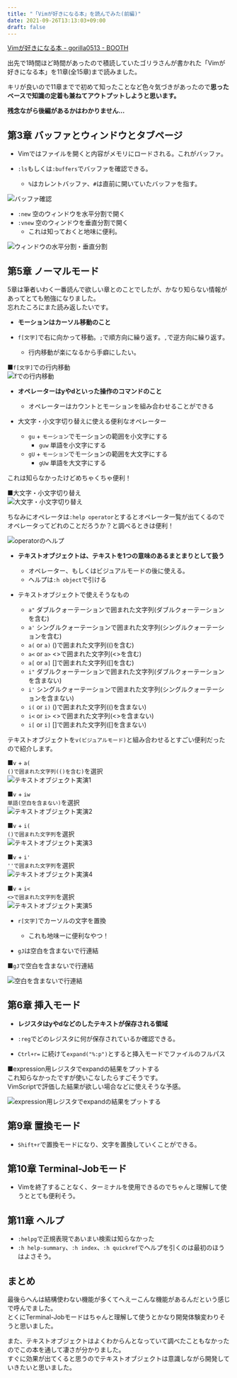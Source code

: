 ```yaml
---
title: "「Vimが好きになる本」を読んでみた(前編)"
date: 2021-09-26T13:13:03+09:00
draft: false
---
```

[Vimが好きになる本 \- gorilla0513 \- BOOTH](https://booth.pm/ja/items/1513974)

出先で1時間ほど時間があったので積読していたゴリラさんが書かれた「Vimが好きになる本」を11章(全15章)まで読みました。  

キリが良いので11章までで初めて知ったことなど色々気づきがあったので**思ったベースで知識の定着も兼ねてアウトプットしようと思います。**  

**残念ながら後編があるかはわかりません…**

## 第3章 バッファとウィンドウとタブページ
- Vimではファイルを開くと内容がメモリにロードされる。これがバッファ。

- `:ls`もしくは`:buffers`でバッファを確認できる。
  - `%`はカレントバッファ、`#`は直前に開いていたバッファを指す。

![バッファ確認](Snipaste_2021-09-26_13-25-52.png)

- `:new` 空のウィンドウを水平分割で開く
- `:vnew` 空のウィンドウを垂直分割で開く
  - これは知っておくと地味に便利。

![ウィンドウの水平分割・垂直分割](Snipaste_2021-09-26_13-31-11.png)

## 第5章 ノーマルモード

5章は筆者いわく一番読んで欲しい章とのことでしたが、かなり知らない情報があってとても勉強になりました。  
忘れたころにまた読み返したいです。  

- **モーションはカーソル移動のこと**

- `f[文字]`で右に向かって移動。`;`で順方向に繰り返す。`,`で逆方向に繰り返す。
  - 行内移動が楽になるから手癖にしたい。

■`f[文字]`での行内移動  
![fでの行内移動](vim1.gif)


- **オペレーターはyやdといった操作のコマンドのこと**
  - オペレーターはカウントとモーションを組み合わせることができる

- 大文字・小文字切り替えに使える便利なオペレーター
  - `gu` + `モーション`でモーションの範囲を小文字にする
    - `guw` 単語を小文字にする
  - `gU` + `モーション`でモーションの範囲を大文字にする
    - `gUw` 単語を大文字にする

これは知らなかったけどめちゃくちゃ便利！  

■大文字・小文字切り替え  
![大文字・小文字切り替え](vim2.gif)

ちなみにオペレータは`:help operator`とするとオペレータ一覧が出てくるのでオペレータってどれのことだろうか？と調べるときは便利！

![operatorのヘルプ](Snipaste_2021-09-26_13-58-31.png)

- **テキストオブジェクトは、テキストを1つの意味のあるまとまりとして扱う**
  - オペレーター、もしくはビジュアルモードの後に使える。
  - ヘルプは`:h object`で引ける

- テキストオブジェクトで使えそうなもの
  - `a"` ダブルクォーテーションで囲まれた文字列(ダブルクォーテーションを含む)
  - `a'` シングルクォーテーションで囲まれた文字列(シングルクォーテーションを含む)
  - `a(` or `a)` ()で囲まれた文字列(()を含む)
  - `a<` or `a>` <>で囲まれた文字列(<>を含む)
  - `a[` or `a]` []で囲まれた文字列([]を含む)
  - `i"` ダブルクォーテーションで囲まれた文字列(ダブルクォーテーションを含まない)
  - `i'` シングルクォーテーションで囲まれた文字列(シングルクォーテーションを含まない)
  - `i(` or `i)` ()で囲まれた文字列(()を含まない)
  - `i<` or `i>` <>で囲まれた文字列(<>を含まない)
  - `i[` or `i]` []で囲まれた文字列([]を含まない)

テキストオブジェクトを`v(ビジュアルモード)`と組み合わせるとすごい便利だったので紹介します。

■`v` + `a(`  
`()で囲まれた文字列(()を含む)`を選択  
![テキストオブジェクト実演1](vim3.gif)

■`v` + `iw`  
`単語(空白を含まない)`を選択  
![テキストオブジェクト実演2](vim4.gif)

■`v` + `i(`  
`()で囲まれた文字列`を選択  
![テキストオブジェクト実演3](vim5.gif)

■`v` + `i'`  
`''で囲まれた文字列`を選択  
![テキストオブジェクト実演4](vim6.gif)

■`v` + `i<`  
`<>で囲まれた文字列`を選択  
![テキストオブジェクト実演5](vim7.gif)


- `r[文字]`でカーソルの文字を置換
  - これも地味ーに便利なやつ！

- `gJ`は空白を含まないで行連結

■`gJ`で空白を含まないで行連結

![空白を含まないで行連結](vim8.gif)

## 第6章 挿入モード

- **レジスタはyやdなどのしたテキストが保存される領域**
- `:reg`でどのレジスタに何が保存されているか確認できる。

- `Ctrl+r=` に続けて`expand("%:p")`とすると挿入モードでファイルのフルパス

■expression用レジスタでexpandの結果をプットする  
これ知らなかったですが使いこなしたらすごそうです。  
VimScriptで評価した結果が欲しい場合などに使えそうな予感。  

![expression用レジスタでexpandの結果をプットする](vim9.gif)

## 第9章 置換モード
- `Shift+r`で置換モードになり、文字を置換していくことができる。  

## 第10章 Terminal-Jobモード
- Vimを終了することなく、ターミナルを使用できるのでちゃんと理解して使うととても便利そう。  

## 第11章 ヘルプ
- `:helpg`で正規表現であいまい検索は知らなかった  
- `:h help-summary`、`:h index`、`:h quickref`でヘルプを引くのは最初のほうはよさそう。  

## まとめ
最後らへんは結構使わない機能が多くてへえーこんな機能があるんだという感じで呼んでました。  
とくにTerminal-Jobモードはちゃんと理解して使うとかなり開発体験変わりそうと思いました。  

また、テキストオブジェクトはよくわからんとなっていて調べたこともなかったのでこの本を通して凄さが分かりました。  
すぐに効果が出てくると思うのでテキストオブジェクトは意識しながら開発していきたいと思いました。  
